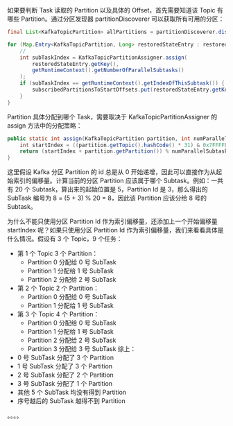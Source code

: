 
如果要判断 Task 读取的 Partition 以及具体的 Offset，首先需要知道该 Topic 有哪些 Partition。通过分区发现器 partitionDiscoverer 可以获取所有可用的分区：
```java
final List<KafkaTopicPartition> allPartitions = partitionDiscoverer.discoverPartitions();
```

```java
for (Map.Entry<KafkaTopicPartition, Long> restoredStateEntry : restoredState.entrySet()) {
    //
    int subTaskIndex = KafkaTopicPartitionAssigner.assign(
        restoredStateEntry.getKey(),
        getRuntimeContext().getNumberOfParallelSubtasks()
    );
    if (subTaskIndex == getRuntimeContext().getIndexOfThisSubtask()) {
        subscribedPartitionsToStartOffsets.put(restoredStateEntry.getKey(), restoredStateEntry.getValue());
    }
}
```
Partition 具体分配到哪个 Task，需要取决于 KafkaTopicPartitionAssigner 的 assign 方法中的分配策略：
```java
public static int assign(KafkaTopicPartition partition, int numParallelSubtasks) {
    int startIndex = ((partition.getTopic().hashCode() * 31) & 0x7FFFFFFF) % numParallelSubtasks;
    return (startIndex + partition.getPartition()) % numParallelSubtasks;
}
```
这里假设 Kafka 分区 Partition 的 id 总是从 0 开始递增，因此可以直接作为从起始索引的偏移量。计算当前的分区 Partition 应该属于哪个 Subtask。例如：一共有 20 个 Subtask，算出来的起始位置是 5，Partition Id 是 3，那么得出的 SubTask 编号为 8 = (5 + 3) % 20 = 8，因此该 Partition 应该分给 8 号的 Subtask。

为什么不能只使用分区 Partition Id 作为索引偏移量，还添加上一个开始偏移量 startIndex 呢？如果只使用分区 Partition Id 作为索引偏移量，我们来看看具体是什么情况。假设有 3 个 Topic，9 个任务：
- 第 1 个 Topic 3 个 Partition：
  - Partition 0 分配给 0 号 SubTask
  - Partition 1 分配给 1 号 SubTask
  - Partition 2 分配给 2 号 SubTask
- 第 2 个 Topic 2 个 Partition：
  - Partition 0 分配给 0 号 SubTask
  - Partition 1 分配给 1 号 SubTask
- 第 3 个 Topic 4 个 Partition：
  - Partition 0 分配给 0 号 SubTask
  - Partition 1 分配给 1 号 SubTask
  - Partition 2 分配给 2 号 SubTask
  - Partition 3 分配给 3 号 SubTask
综上：
- 0 号 SubTask 分配了 3 个 Partition
- 1 号 SubTask 分配了 3 个 Partition
- 2 号 SubTask 分配了 2 个 Partition
- 3 号 SubTask 分配了 1 个 Partition
- 其他 5 个 SubTask 均没有得到 Partition
- 序号越后的 SubTask 越得不到 Partition



。。。。

